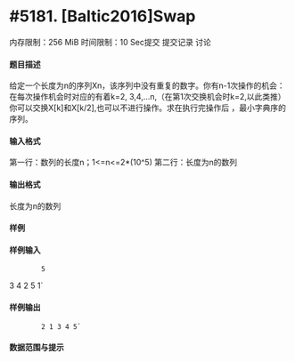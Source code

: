 
# #5181. [Baltic2016]Swap
内存限制：256 MiB 时间限制：10 Sec提交 提交记录 讨论
#### 题目描述
给定一个长度为n的序列Xn，该序列中没有重复的数字。你有n-1次操作的机会：在每次操作机会时对应的有着k=2,
3,4,...n,（在第1次交换机会时k=2,以此类推）你可以交换X[k]和X[k/2],也可以不进行操作。求在执行完操作后
，最小字典序的序列。


#### 输入格式
第一行：数列的长度n；1<=n<=2*(10^5)
第二行：长度为n的数列


#### 输出格式
长度为n的数列


#### 样例

#### 样例输入

			5
3 4 2 5 1`
#### 样例输出

			2 1 3 4 5`
#### 数据范围与提示

